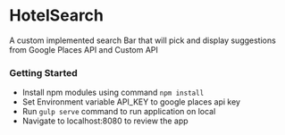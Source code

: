 # HotelSearch
A custom implemented search Bar that will pick and display suggestions from Google Places API and Custom API

### Getting Started
* Install npm modules using command ```npm install```
* Set Environment variable API_KEY to google places api key
* Run ```gulp serve``` command to run application on local
* Navigate to localhost:8080 to review the app
